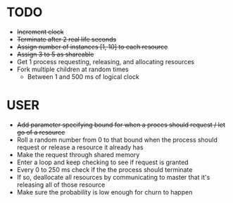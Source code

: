 # TODO
* ~~Increment clock~~
* ~~Terminate after 2 real life seconds~~
* ~~Assign number of instances [1, 10] to each resource~~
* ~~Assign 3 to 5 as shareable~~
* Get 1 process requesting, releasing, and allocating resources
* Fork multiple children at random times
  * Between 1 and 500 ms of logical clock

# USER
* ~~Add parameter specifying bound for when a proces should request / let go of a resource~~
* Roll a random number from 0 to that bound when the process should request or release a resource it already has
* Make the request through shared memory
* Enter a loop and keep checking to see if request is granted
* Every 0 to 250 ms check if the the process should terminate
* If so, deallocate all resources by communicating to master that it's releasing all of those resource
* Make sure the probability is low enough for churn to happen
